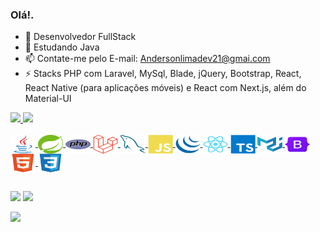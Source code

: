 ### Olá!.


- 🔭 Desenvolvedor FullStack
- 🌱 Estudando Java 
- 📫 Contate-me pelo E-mail: Andersonlimadev21@gmai.com
- ⚡ Stacks PHP com Laravel, MySql, Blade, jQuery, Bootstrap, React, React Native (para aplicações móveis) e React com Next.js, além do Material-UI

<div>
  <a href="https://github.com/andersonlima21">
  <img height="180" src="https://github-readme-stats.vercel.app/api?username=andersonlima21&show_icons=true&theme=dark&include_all_commits=true&count_private=true&cache=1">
  <img height="180" src="https://github-readme-stats.vercel.app/api/top-langs?username=andersonlima21&layout=compact&langs_count=166&theme=dark&cache=1">
</div>

</div>

<div style="display: inline_block"><br>
  <!-- Back-end -->
   <img align="center" alt="Anderson-Java" height="30" width="40" src="https://raw.githubusercontent.com/devicons/devicon/master/icons/java/java-original.svg">
  <img align="center" alt="Anderson-Java" height="30" width="40" src="https://raw.githubusercontent.com/devicons/devicon/master/icons/spring/spring-original.svg">
  <img align="center" alt="Anderson-PHP" height="30" width="40" src="https://raw.githubusercontent.com/devicons/devicon/master/icons/php/php-original.svg">
  <img align="center" alt="Anderson-PHP" height="30" width="40" src="https://raw.githubusercontent.com/devicons/devicon/master/icons/laravel/laravel-original.svg">
  <img align="center" alt="Anderson-SQL" height="30" width="40" src="https://raw.githubusercontent.com/devicons/devicon/master/icons/mysql/mysql-original.svg">
 
  <!-- Front-end -->
          
  <img align="center" alt="Anderson-Js" height="30" width="40" src="https://raw.githubusercontent.com/devicons/devicon/master/icons/javascript/javascript-plain.svg">
  <img align="center" alt="Anderson-Js" height="30" width="40" src="https://raw.githubusercontent.com/devicons/devicon/master/icons/jquery/jquery-original.svg">
  <img align="center" alt="Anderson-React" height="30" width="40" src="https://raw.githubusercontent.com/devicons/devicon/master/icons/react/react-original.svg">
  <img align="center" alt="Anderson-Ts" height="30" width="40" src="https://raw.githubusercontent.com/devicons/devicon/master/icons/typescript/typescript-plain.svg">
  <img align="center" alt="Anderson-Ts" height="30" width="40" src="https://raw.githubusercontent.com/devicons/devicon/master/icons/materialui/materialui-original.svg">
  <img align="center" alt="Anderson-Ts" height="30" width="40" src="https://raw.githubusercontent.com/devicons/devicon/master/icons/bootstrap/bootstrap-original.svg">
  <img align="center" alt="Anderson-HTML" height="30" width="40" src="https://raw.githubusercontent.com/devicons/devicon/master/icons/html5/html5-original.svg">
  <img align="center" alt="Anderson-CSS" height="30" width="40" src="https://raw.githubusercontent.com/devicons/devicon/master/icons/css3/css3-original.svg">
</div>


##

<div> 
  <a href = "mailto:and.seijuro21@gmail.com"><img src="https://img.shields.io/badge/-Gmail-%23333?style=for-the-badge&logo=gmail&logoColor=white" target="_blank"></a>
  <a href="https://www.linkedin.com/in/anderson-leonardo-a9428b225/" target="_blank"><img src="https://img.shields.io/badge/-LinkedIn-%230077B5?style=for-the-badge&logo=linkedin&logoColor=white" target="_blank"></a> 
</div>
   
![](https://github.com/andersonlima21/snk/raw/output/github-contribution-grid-snake.svg)



